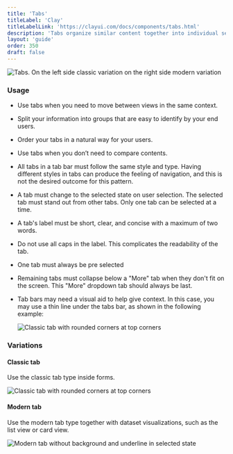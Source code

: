 ```yaml
---
title: 'Tabs'
titleLabel: 'Clay'
titleLabelLink: 'https://clayui.com/docs/components/tabs.html'
description: 'Tabs organize similar content together into individual sections in the same page.'
layout: 'guide'
order: 350
draft: false
---
```


![Tabs. On the left side classic variation on the right side modern variation](/images/lexicon/Tab.jpg)

### Usage

-   Use tabs when you need to move between views in the same context.
-   Split your information into groups that are easy to identify by your end users.
-   Order your tabs in a natural way for your users.
-   Use tabs when you don’t need to compare contents.
-   All tabs in a tab bar must follow the same style and type. Having different styles in tabs can produce the feeling of navigation, and this is not the desired outcome for this pattern.
-   A tab must change to the selected state on user selection. The selected tab must stand out from other tabs. Only one tab can be selected at a time.
-   A tab's label must be short, clear, and concise with a maximum of two words.
-   Do not use all caps in the label. This complicates the readability of the tab.
-   One tab must always be pre selected
-   Remaining tabs must collapse below a "More" tab when they don't fit on the screen. This "More" dropdown tab should always be last.
-   Tab bars may need a visual aid to help give context. In this case, you may use a thin line under the tabs bar, as shown in the following example:

    ![Classic tab with rounded corners at top corners](/images/lexicon/TabsAdvice.jpg)

### Variations

#### Classic tab

Use the classic tab type inside forms.

![Classic tab with rounded corners at top corners](/images/lexicon/TabsRounded.jpg)

#### Modern tab

Use the modern tab type together with dataset visualizations, such as the list view or card view.

![Modern tab without background and underline in selected state](/images/lexicon/TabsLine.jpg)
